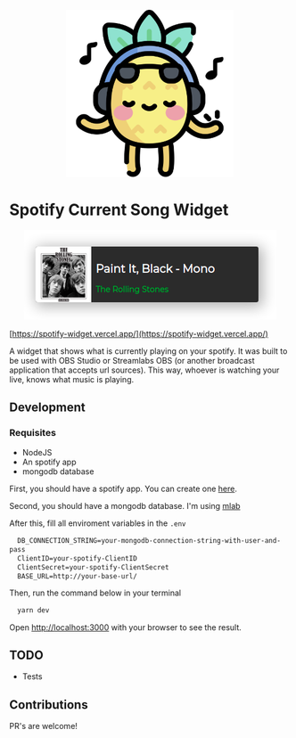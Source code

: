 <p align="center">
  <img src="./public/listen.svg" width="300" >
</p>

# Spotify Current Song Widget

<p align="center">
  <img src="./public/widget.png" >
</p>

[https://spotify-widget.vercel.app/](https://spotify-widget.vercel.app/)

A widget that shows what is currently playing on your spotify. It was built to be used with OBS Studio or Streamlabs OBS (or another broadcast application that accepts url sources). This way, whoever is watching your live, knows what music is playing.

## Development

### Requisites

- NodeJS
- An spotify app
- mongodb database

First, you should have a spotify app. You can create one [here](https://developer.spotify.com/dashboard/).

Second, you should have a mongodb database. I'm using [mlab](https://mlab.com)

After this, fill all enviroment variables in the `.env`

```
  DB_CONNECTION_STRING=your-mongodb-connection-string-with-user-and-pass
  ClientID=your-spotify-ClientID
  ClientSecret=your-spotify-ClientSecret
  BASE_URL=http://your-base-url/
```

Then, run the command below in your terminal

```bash
  yarn dev
```

Open [http://localhost:3000](http://localhost:3000) with your browser to see the result.

## TODO

- Tests

## Contributions

PR's are welcome!
